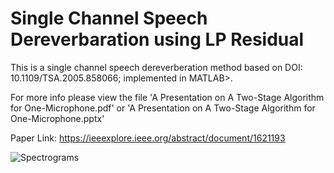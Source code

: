 # Single Channel Speech Dereverbaration using LP Residual
This is a single channel speech dereverberation method based on DOI: 10.1109/TSA.2005.858066; implemented in MATLAB>.

For more info please view the file 'A Presentation on A Two-Stage Algorithm for One-Microphone.pdf' or 'A Presentation on A Two-Stage Algorithm for One-Microphone.pptx'

Paper Link: https://ieeexplore.ieee.org/abstract/document/1621193

![Spectrograms](https://imgur.com/a/gGUh7Hp)
